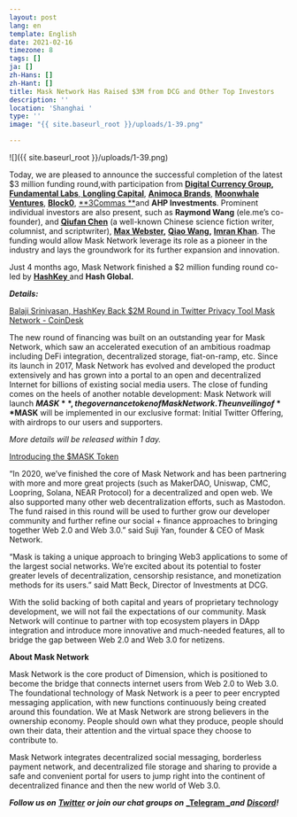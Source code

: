 ```yaml
---
layout: post
lang: en
template: English
date: 2021-02-16
timezone: 8
tags: []
ja: []
zh-Hans: []
zh-Hant: []
title: Mask Network Has Raised $3M from DCG and Other Top Investors
description: ''
location: 'Shanghai '
type: ''
image: "{{ site.baseurl_root }}/uploads/1-39.png"

---
```

![]({{ site.baseurl_root }}/uploads/1-39.png)

Today, we are pleased to announce the successful completion of the latest $3 million funding round,with participation from [**Digital Currency Group**](https://dcg.co/)**,** [**Fundamental Labs**](https://www.fundamentallabs.com/#/),[ **Longling Capital**](http://www.longling.com/?lang=en), [**Animoca Brands**,](https://www.animocabrands.com/) [**Moonwhale Ventures**,](https://moonwhale.ventures/) [**Block0**](https://block0.io/), [**3Commas **](https://3commas.io/)and **AHP Investments**. Prominent individual investors are also present, such as **Raymond Wang** (ele.me’s co-founder), and [**Qiufan Chen**](https://zh.wikipedia.org/wiki/%E9%99%88%E6%A5%B8%E5%B8%86) (a well-known Chinese science fiction writer, columnist, and scriptwriter), [**Max Webster**](https://www.linkedin.com/in/maxwebster/)**,** [**Qiao Wang**](https://twitter.com/QwQiao)**,** [**Imran Khan**](https://twitter.com/lmrankhan). The funding would allow Mask Network leverage its role as a pioneer in the industry and lays the groundwork for its further expansion and innovation.

Just 4 months ago, Mask Network finished a $2 million funding round co-led by [**HashKey** ](https://www.hashkey.com/)and **Hash Global.**

**_Details:_**

[Balaji Srinivasan, HashKey Back $2M Round in Twitter Privacy Tool Mask Network - CoinDesk](https://www.coindesk.com/mask-network-twitter-encrypted-messages-hashkey-funding-round)

The new round of financing was built on an outstanding year for Mask Network, which saw an accelerated execution of an ambitious roadmap including DeFi integration, decentralized storage, fiat-on-ramp, etc. Since its launch in 2017, Mask Network has evolved and developed the product extensively and has grown into a portal to an open and decentralized Internet for billions of existing social media users. The close of funding comes on the heels of another notable development: Mask Network will launch **$MASK**, the governance token of Mask Network. The unveiling of **$MASK** will be implemented in our exclusive format: Initial Twitter Offering, with airdrops to our users and supporters.

_More details will be released within 1 day._

[Introducing the $MASK Token](https://masknetwork.medium.com/introducing-the-mask-token-28d310c57954)

“In 2020, we’ve finished the core of Mask Network and has been partnering with more and more great projects (such as MakerDAO, Uniswap, CMC, Loopring, Solana, NEAR Protocol) for a decentralized and open web. We also supported many other web decentralization efforts, such as Mastodon. The fund raised in this round will be used to further grow our developer community and further refine our social + finance approaches to bringing together Web 2.0 and Web 3.0.” said Suji Yan, founder & CEO of Mask Network.

“Mask is taking a unique approach to bringing Web3 applications to some of the largest social networks. We’re excited about its potential to foster greater levels of decentralization, censorship resistance, and monetization methods for its users.” said Matt Beck, Director of Investments at DCG.

With the solid backing of both capital and years of proprietary technology development, we will not fail the expectations of our community. Mask Network will continue to partner with top ecosystem players in DApp integration and introduce more innovative and much-needed features, all to bridge the gap between Web 2.0 and Web 3.0 for netizens.

**About Mask Network**

Mask Network is the core product of Dimension, which is positioned to become the bridge that connects internet users from Web 2.0 to Web 3.0. The foundational technology of Mask Network is a peer to peer encrypted messaging application, with new functions continuously being created around this foundation. We at Mask Network are strong believers in the ownership economy. People should own what they produce, people should own their data, their attention and the virtual space they choose to contribute to.

Mask Network integrates decentralized social messaging, borderless payment network, and decentralized file storage and sharing to provide a safe and convenient portal for users to jump right into the continent of decentralized finance and then the new world of Web 3.0.

**_Follow us on_** [**_Twitter_**](http://twitter.com/realmaskbook) **_or join our chat groups on_** [**_Telegram _**](https://t.me/Maskbook_group)**_and_** [**_Discord_**](https://discord.gg/cKGW45g)**_!_**